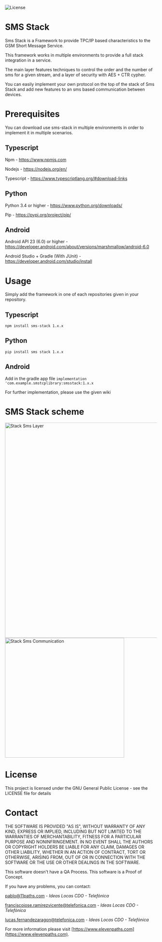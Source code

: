 ![License](https://img.shields.io/badge/license-GNU-green.svg?style=flat-square)

# **SMS Stack**
Sms Stack is a Framework to provide TPC/IP based characteristics to the GSM Short Message Service.

This framework works in multiple environments to provide a full stack integration in a service.

The main layer features techniques to control the order and the number of sms for a given stream, and a layer of security with AES + CTR cypher.

You can easily implement your own protocol on the top of the stack of Sms Stack and add new features to an sms based communication between devices.

# Prerequisites
You can download use sms-stack in multiple environments in order to implement it in multiple scenarios.

## Typescript
Npm - https://www.npmjs.com

Nodejs - https://nodejs.org/en/

Typescript - https://www.typescriptlang.org/#download-links

## Python
Python 3.4 or higher - https://www.python.org/downloads/

Pip - https://pypi.org/project/pip/

## Android
Android API 23 (6.0) or higher - https://developer.android.com/about/versions/marshmallow/android-6.0

Android Studio + Gradle (With JUnit) - https://developer.android.com/studio/install

# Usage
Simply add the framework in one of each repositories given in your repository.

## Typescript
```npm install sms-stack 1.x.x```

## Python
```pip install sms stack 1.x.x```

## Android
Add in the gradle app file
```implementation 'com.example.smstcplibrary:smsstack:1.x.x```

For further implementation, please use the given wiki

# SMS Stack scheme
<img width="710" alt="Stack Sms Layer" src="https://user-images.githubusercontent.com/16117276/53357197-a3724f80-392d-11e9-8aa8-5a85ef5c0152.png">

<img width="395" alt="Stack Sms Communication" src="https://user-images.githubusercontent.com/16117276/53357272-c8ff5900-392d-11e9-9f5a-339c9d62ece6.png">

# License

This project is licensed under the GNU General Public License - see the LICENSE file for details

# Contact

THE SOFTWARE IS PROVIDED "AS IS", WITHOUT WARRANTY OF ANY KIND, EXPRESS OR IMPLIED, INCLUDING BUT NOT LIMITED TO THE WARRANTIES OF MERCHANTABILITY, FITNESS FOR A PARTICULAR PURPOSE AND NONINFRINGEMENT. IN NO EVENT SHALL THE AUTHORS OR COPYRIGHT HOLDERS BE LIABLE FOR ANY CLAIM, DAMAGES OR OTHER LIABILITY, WHETHER IN AN ACTION OF CONTRACT, TORT OR OTHERWISE, ARISING FROM, OUT OF OR IN CONNECTION WITH THE SOFTWARE OR THE USE OR OTHER DEALINGS IN THE SOFTWARE.

This software doesn't have a QA Process. This software is a Proof of Concept.

If you have any problems, you can contact:

<pablo@11paths.com> - *Ideas Locas CDO - Telefónica*

<franciscojose.ramirezvicente@telefonica.com> - *Ideas Locas CDO - Telefónica*

<lucas.fernandezaragon@telefonica.com> - *Ideas Locas CDO - Telefónica*

For more information please visit [https://www.elevenpaths.com](https://www.elevenpaths.com).
